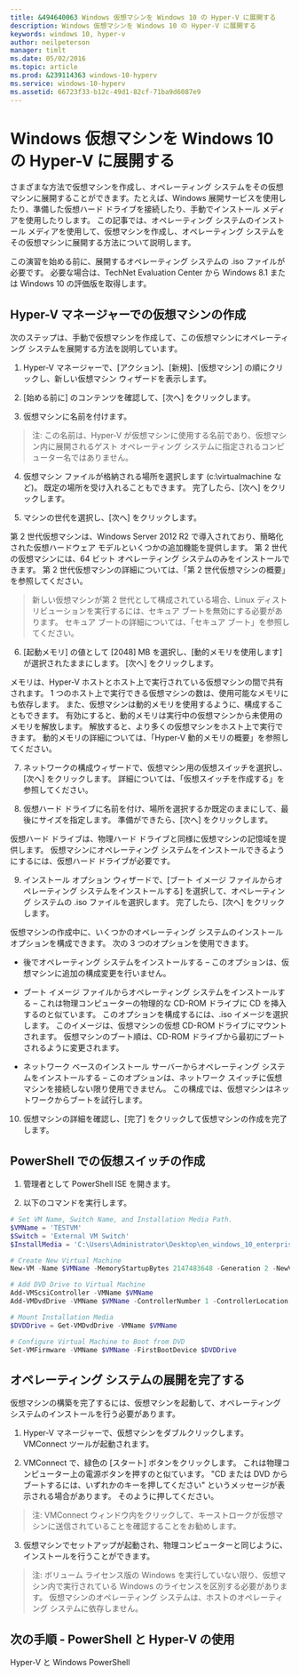 ```yaml
---
title: &494640063 Windows 仮想マシンを Windows 10 の Hyper-V に展開する
description: Windows 仮想マシンを Windows 10 の Hyper-V に展開する
keywords: windows 10, hyper-v
author: neilpeterson
manager: timlt
ms.date: 05/02/2016
ms.topic: article
ms.prod: &239114363 windows-10-hyperv
ms.service: windows-10-hyperv
ms.assetid: 66723f33-b12c-49d1-82cf-71ba9d6087e9
---
```


# Windows 仮想マシンを Windows 10 の Hyper-V に展開する

さまざまな方法で仮想マシンを作成し、オペレーティング システムをその仮想マシンに展開することができます。たとえば、Windows 展開サービスを使用したり、準備した仮想ハード ドライブを接続したり、手動でインストール メディアを使用したりします。 この記事では、オペレーティング システムのインストール メディアを使用して、仮想マシンを作成し、オペレーティング システムをその仮想マシンに展開する方法について説明します。

この演習を始める前に、展開するオペレーティング システムの .iso ファイルが必要です。 必要な場合は、<g id="2CapsExtId1" ctype="x-link"><g id="2CapsExtId2" ctype="x-linkText">TechNet Evaluation Center</g><g id="2CapsExtId3" ctype="x-title"></g></g> から Windows 8.1 または Windows 10 の評価版を取得します。

## Hyper-V マネージャーでの仮想マシンの作成

次のステップは、手動で仮想マシンを作成して、この仮想マシンにオペレーティング システムを展開する方法を説明しています。

1. Hyper-V マネージャーで、<g id="2" ctype="x-strong">[アクション]</g>、<g id="4" ctype="x-strong">[新規]</g>、<g id="6" ctype="x-strong">[仮想マシン]</g> の順にクリックし、新しい仮想マシン ウィザードを表示します。

2. [始める前に] のコンテンツを確認して、<g id="2" ctype="x-strong">[次へ]</g> をクリックします。

3. 仮想マシンに名前を付けます。
> <g id="1" ctype="x-strong">注:</g> この名前は、Hyper-V が仮想マシンに使用する名前であり、仮想マシン内に展開されるゲスト オペレーティング システムに指定されるコンピューター名ではありません。

4. 仮想マシン ファイルが格納される場所を選択します (<g id="2" ctype="x-strong">c:\virtualmachine</g> など)。 既定の場所を受け入れることもできます。 完了したら、<g id="2" ctype="x-strong">[次へ]</g> をクリックします。

  <g id="1" ctype="x-linkText"></g>

5. マシンの世代を選択し、<g id="2" ctype="x-strong">[次へ]</g> をクリックします。

  第 2 世代仮想マシンは、Windows Server 2012 R2 で導入されており、簡略化された仮想ハードウェア モデルといくつかの追加機能を提供します。 第 2 世代の仮想マシンには、64 ビット オペレーティング システムのみをインストールできます。 第 2 世代仮想マシンの詳細については、「<g id="2CapsExtId1" ctype="x-link"><g id="2CapsExtId2" ctype="x-linkText">第 2 世代仮想マシンの概要</g><g id="2CapsExtId3" ctype="x-title"></g></g>」を参照してください。

> 新しい仮想マシンが第 2 世代として構成されている場合、Linux ディストリビューションを実行するには、セキュア ブートを無効にする必要があります。 セキュア ブートの詳細については、「<g id="2CapsExtId1" ctype="x-link"><g id="2CapsExtId2" ctype="x-linkText">セキュア ブート</g><g id="2CapsExtId3" ctype="x-title"></g></g>」を参照してください。

6. <g id="4" ctype="x-strong">[起動メモリ]</g> の値として <g id="2" ctype="x-strong">[2048]</g> MB を選択し、<g id="6" ctype="x-strong">[動的メモリを使用します]</g> が選択されたままにします。 <g id="2" ctype="x-strong">[次へ]</g> をクリックします。

  メモリは、Hyper-V ホストとホスト上で実行されている仮想マシンの間で共有されます。 1 つのホスト上で実行できる仮想マシンの数は、使用可能なメモリにも依存します。 また、仮想マシンは動的メモリを使用するように、構成することもできます。 有効にすると、動的メモリは実行中の仮想マシンから未使用のメモリを解放します。 解放すると、より多くの仮想マシンをホスト上で実行できます。 動的メモリの詳細については、「<g id="2CapsExtId1" ctype="x-link"><g id="2CapsExtId2" ctype="x-linkText">Hyper-V 動的メモリの概要</g><g id="2CapsExtId3" ctype="x-title"></g></g>」を参照してください。

7. ネットワークの構成ウィザードで、仮想マシン用の仮想スイッチを選択し、<g id="2" ctype="x-strong">[次へ]</g> をクリックします。 詳細については、「<g id="2CapsExtId1" ctype="x-link"><g id="2CapsExtId2" ctype="x-linkText">仮想スイッチを作成する</g><g id="2CapsExtId3" ctype="x-title"></g></g>」を参照してください。

8. 仮想ハード ドライブに名前を付け、場所を選択するか既定のままにして、最後にサイズを指定します。 準備ができたら、<g id="2" ctype="x-strong">[次へ]</g> をクリックします。

  仮想ハード ドライブは、物理ハード ドライブと同様に仮想マシンの記憶域を提供します。 仮想マシンにオペレーティング システムをインストールできるようにするには、仮想ハード ドライブが必要です。

  <g id="1" ctype="x-linkText"></g>

9. インストール オプション ウィザードで、<g id="2" ctype="x-strong">[ブート イメージ ファイルからオペレーティング システムをインストールする]</g> を選択して、オペレーティング システムの .iso ファイルを選択します。 完了したら、<g id="2" ctype="x-strong">[次へ]</g> をクリックします。

  仮想マシンの作成中に、いくつかのオペレーティング システムのインストール オプションを構成できます。 次の 3 つのオプションを使用できます。

  - <g id="1" ctype="x-strong">後でオペレーティング システムをインストールする</g> – このオプションは、仮想マシンに追加の構成変更を行いません。

  - <g id="1" ctype="x-strong">ブート イメージ ファイルからオペレーティング システムをインストールする</g> – これは物理コンピューターの物理的な CD-ROM ドライブに CD を挿入するのと似ています。 このオプションを構成するには、.iso イメージを選択します。 このイメージは、仮想マシンの仮想 CD-ROM ドライブにマウントされます。 仮想マシンのブート順は、CD-ROM ドライブから最初にブートされるように変更されます。

  - <g id="1" ctype="x-strong">ネットワーク ベースのインストール サーバーからオペレーティング システムをインストールする</g> – このオプションは、ネットワーク スイッチに仮想マシンを接続しない限り使用できません。 この構成では、仮想マシンはネットワークからブートを試行します。

10. 仮想マシンの詳細を確認し、<g id="2" ctype="x-strong">[完了]</g> をクリックして仮想マシンの作成を完了します。

## PowerShell での仮想スイッチの作成

1. 管理者として PowerShell ISE を開きます。

2. 以下のコマンドを実行します。

  ```powershell
  # Set VM Name, Switch Name, and Installation Media Path.
  $VMName = 'TESTVM'
  $Switch = 'External VM Switch'
  $InstallMedia = 'C:\Users\Administrator\Desktop\en_windows_10_enterprise_x64_dvd_6851151.iso'

  # Create New Virtual Machine
  New-VM -Name $VMName -MemoryStartupBytes 2147483648 -Generation 2 -NewVHDPath "D:\Virtual Machines\$VMName\$VMName.vhdx" -NewVHDSizeBytes 53687091200 -Path "D:\Virtual Machines\$VMName" -SwitchName $Switch

  # Add DVD Drive to Virtual Machine
  Add-VMScsiController -VMName $VMName
  Add-VMDvdDrive -VMName $VMName -ControllerNumber 1 -ControllerLocation 0 -Path $InstallMedia

  # Mount Installation Media
  $DVDDrive = Get-VMDvdDrive -VMName $VMName

  # Configure Virtual Machine to Boot from DVD
  Set-VMFirmware -VMName $VMName -FirstBootDevice $DVDDrive
  ```

## オペレーティング システムの展開を完了する

仮想マシンの構築を完了するには、仮想マシンを起動して、オペレーティング システムのインストールを行う必要があります。

1. Hyper-V マネージャーで、仮想マシンをダブルクリックします。 VMConnect ツールが起動されます。

2. VMConnect で、緑色の [スタート] ボタンをクリックします。 これは物理コンピューター上の電源ボタンを押すのと似ています。 "CD または DVD からブートするには、いずれかのキーを押してください" というメッセージが表示される場合があります。 そのように押してください。
> <g id="1" ctype="x-strong">注:</g> VMConnect ウィンドウ内をクリックして、キーストロークが仮想マシンに送信されていることを確認することをお勧めします。

3. 仮想マシンでセットアップが起動され、物理コンピューターと同じように、インストールを行うことができます。

  <g id="1" ctype="x-linkText"></g>

> <g id="1" ctype="x-strong">注:</g> ボリューム ライセンス版の Windows を実行していない限り、仮想マシン内で実行されている Windows のライセンスを区別する必要があります。 仮想マシンのオペレーティング システムは、ホストのオペレーティング システムに依存しません。

## 次の手順 - PowerShell と Hyper-V の使用

<g id="1CapsExtId1" ctype="x-link"><g id="1CapsExtId2" ctype="x-linkText">Hyper-V と Windows PowerShell</g><g id="1CapsExtId3" ctype="x-title"></g></g>





<!--HONumber=May16_HO2-->


